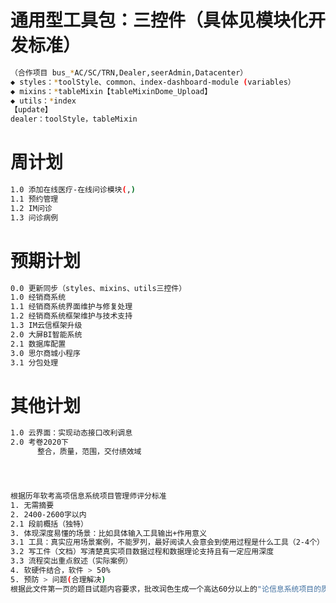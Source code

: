 <!--
 * @Descripttion: 周计划
 * @version: 1.0.0
 * @Author: Kenny
 * @Date: 2025-04-30 15:42:29
 * @LastEditors: ~
 * @LastEditTime: 2025-04-30 15:42:54
-->

# 通用型工具包：三控件（具体见模块化开发标准）

```bash
（合作项目 bus_*AC/SC/TRN,Dealer,seerAdmin,Datacenter）
◆ styles：*toolStyle、common、index-dashboard-module (variables）
◆ mixins：*tableMixin【tableMixinDome_Upload】
◆ utils：*index
【update】
dealer：toolStyle，tableMixin
```

# 周计划

```bash
1.0 添加在线医疗-在线问诊模块(,)
1.1 预约管理
1.2 IM问诊
1.3 问诊病例
```

# 预期计划

```bash
0.0 更新同步（styles、mixins、utils三控件）
1.0 经销商系统
1.1 经销商系统界面维护与修复处理
1.2 经销商系统框架维护与技术支持
1.3 IM云信框架升级
2.0 大屏BI智能系统
2.1 数据库配置
3.0 思尔商城小程序
3.1 分包处理
```











# 其他计划

```bash
1.0 云界面：实现动态接口改利调息
2.0 考卷2020下
      整合，质量，范围，交付绩效域




根据历年软考高项信息系统项目管理师评分标准
1. 无需摘要
2. 2400-2600字以内
2.1 段前概括（独特）
3. 体现深度易懂的场景：比如具体输入工具输出+作用意义
3.1 工具：真实应用场景案例，不能罗列，最好阅读人会意会到使用过程是什么工具（2-4个）
3.2 写工件（文档）写清楚真实项目数据过程和数据理论支持且有一定应用深度
3.3 流程突出重点叙述（实际案例）
4. 软硬件结合，软件 > 50%
5. 预防 > 问题(合理解决)
根据此文件第一页的题目试题内容要求，批改润色生成一个高达60分以上的"论信息系统项目的质量管理"的优秀论文
```
